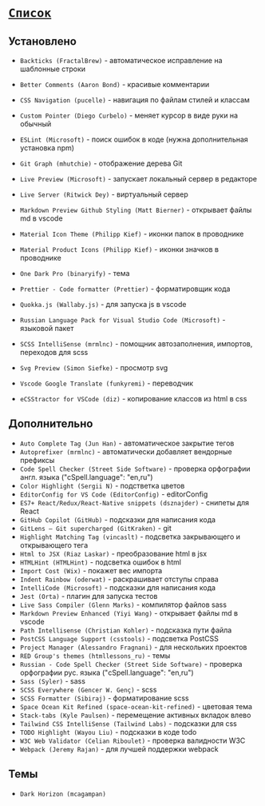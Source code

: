# [`Список`](../index.md)

## Установлено

- `Backticks (FractalBrew)` - автоматическое исправление на шаблонные строки
- `Better Comments (Aaron Bond)` - красивые комментарии
- `CSS Navigation (pucelle)` - навигация по файлам стилей и классам
- `Custom Pointer (Diego Curbelo)` - меняет курсор в виде руки на обычный
- `ESLint (Microsoft)` - поиск ошибок в коде (нужна дополнительная установка npm)
- `Git Graph (mhutchie)` - отображение дерева Git
- `Live Preview (Microsoft)` - запускает локальный сервер в редакторе
- `Live Server (Ritwick Dey)` - виртуальный сервер
- `Markdown Preview Github Styling (Matt Bierner)` - открывает файлы md в vscode
- `Material Icon Theme (Philipp Kief)` - иконки папок в проводнике
- `Material Product Icons (Philipp Kief)` - иконки значков в проводнике
- `One Dark Pro (binaryify)` - тема
- `Prettier - Code formatter (Prettier)` - форматировщик кода
- `Quokka.js (Wallaby.js)` - для запуска js в vscode
- `Russian Language Pack for Visual Studio Code (Microsoft)` - языковой пакет
- `SCSS IntelliSense (mrmlnc)` - помощник автозаполнения, импортов, переходов для scss
- `Svg Preview (Simon Siefke)` - просмотр svg
- `Vscode Google Translate (funkyremi)` - переводчик

- `eCSStractor for VSCode (diz)` - копирование классов из html в css

## Дополнительно

- `Auto Complete Tag (Jun Han)` - автоматическое закрытие тегов
- `Autoprefixer (mrmlnc)` - автоматически добавляет вендорные префиксы
- `Code Spell Checker (Street Side Software)` - проверка орфографии англ. языка ("cSpell.language": "en,ru")
- `Color Highlight (Sergii N)` - подстветка цветов
- `EditorConfig for VS Code (EditorConfig)` - editorConfig
- `ES7+ React/Redux/React-Native snippets (dsznajder)` - снипеты для React
- `GitHub Copilot (GitHub)` - подсказки для написания кода
- `GitLens — Git supercharged (GitKraken)` - git
- `Highlight Matching Tag (vincaslt)` - подсветка закрывающего и открывающего тега
- `Html to JSX (Riaz Laskar)` - преобразование html в jsx
- `HTMLHint (HTMLHint)` - подсветка ошибок в html
- `Import Cost (Wix)` - покажет вес импорта
- `Indent Rainbow (oderwat)` - раскрашивает отступы справа
- `IntelliCode (Microsoft)` - подсказки для написания кода
- `Jest (Orta)` - плагин для запуска тестов
- `Live Sass Compiler (Glenn Marks)` - компилятор файлов sass
- `Markdown Preview Enhanced (Yiyi Wang)` - открывает файлы md в vscode
- `Path Intellisense (Christian Kohler)` - подсказка пути файла
- `PostCSS Language Support (csstools)` - подсветка PostCSS
- `Project Manager (Alessandro Fragnani)` - для нескольких проектов
- `RED Group's themes (htmllessons_ru)` - темы
- `Russian - Code Spell Checker (Street Side Software)` - проверка орфографии рус. языка ("cSpell.language": "en,ru")
- `Sass (Syler)` - sass
- `SCSS Everywhere (Gencer W. Genç)` - scss
- `SCSS Formatter (Sibiraj)` - форматирование scss
- `Space Ocean Kit Refined (space-ocean-kit-refined)` - цветовая тема
- `Stack-tabs (Kyle Paulsen)` - перемещение активных вкладок влево
- `Tailwind CSS IntelliSense (Tailwind Labs)` - подсказки для css
- `TODO Highlight (Wayou Liu)` - подсказки в коде todo
- `W3C Web Validator (Celian Riboulet)` - проверка валидности W3C
- `Webpack (Jeremy Rajan)` - для лучшей поддержки webpack

## Темы

- `Dark Horizon (mcagampan)`
